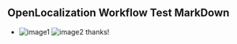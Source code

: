 ## OpenLocalization Workflow Test MarkDown
* ![image1](.\aca0de5b-ee01-41ac-b3f2-d690263e65da.PNG)   ![image2](.\50e5bd9d-1e72-4a5f-9118-a63361471486.png) 
thanks!